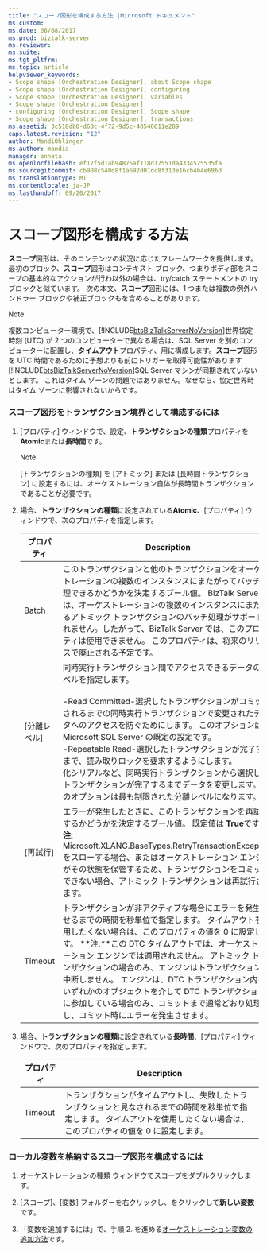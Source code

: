```yaml
---
title: "スコープ図形を構成する方法 |Microsoft ドキュメント"
ms.custom: 
ms.date: 06/08/2017
ms.prod: biztalk-server
ms.reviewer: 
ms.suite: 
ms.tgt_pltfrm: 
ms.topic: article
helpviewer_keywords:
- Scope shape [Orchestration Designer], about Scope shape
- Scope shape [Orchestration Designer], configuring
- Scope shape [Orchestration Designer], variables
- Scope shape [Orchestration Designer]
- configuring [Orchestration Designer], Scope shape
- Scope shape [Orchestration Designer], transactions
ms.assetid: 3c518db0-d68c-4f72-9d5c-48540811e289
caps.latest.revision: "12"
author: MandiOhlinger
ms.author: mandia
manager: anneta
ms.openlocfilehash: ef17f5d1ab94875af118d17551da4334525535fa
ms.sourcegitcommit: cb908c540d8f1a692d01dc8f313e16cb4b4e696d
ms.translationtype: MT
ms.contentlocale: ja-JP
ms.lasthandoff: 09/20/2017
---
```

# <a name="how-to-configure-the-scope-shape"></a>スコープ図形を構成する方法
**スコープ**図形は、そのコンテンツの状況に応じたフレームワークを提供します。 最初のブロック、**スコープ**図形はコンテキスト ブロック、つまりボディ部をスコープの基本的なアクションが行わ以外の場合は、try/catch ステートメントの try ブロックと似ています。 次の本文、**スコープ**図形には、1 つまたは複数の例外ハンドラー ブロックや補正ブロックもを含めることがあります。  
  
> [!NOTE]
>  複数コンピューター環境で、[!INCLUDE[btsBizTalkServerNoVersion](../includes/btsbiztalkservernoversion-md.md)]世界協定時刻 (UTC) が 2 つのコンピューターで異なる場合は、SQL Server を別のコンピューターに配置し、**タイムアウト**プロパティ、用に構成します。**スコープ**図形を UTC 時間であるために予想よりも前にトリガーを取得可能性があります[!INCLUDE[btsBizTalkServerNoVersion](../includes/btsbiztalkservernoversion-md.md)]SQL Server マシンが同期されていないとします。 これはタイム ゾーンの問題ではありません。なぜなら、協定世界時はタイム ゾーンに影響されないからです。  
  
### <a name="to-configure-a-scope-shape-as-a-transaction-boundary"></a>スコープ図形をトランザクション境界として構成するには  
  
1.  [プロパティ] ウィンドウで、設定、**トランザクションの種類**プロパティを**Atomic**または**長時間**です。  
  
    > [!NOTE]
    >  [トランザクションの種類] を [アトミック] または [長時間トランザクション] に設定するには、オーケストレーション自体が長時間トランザクションであることが必要です。  
  
2.  場合、**トランザクションの種類**に設定されている**Atomic**、[プロパティ] ウィンドウで、次のプロパティを指定します。  
  
    |プロパティ|Description|  
    |--------------|-----------------|  
    |Batch|このトランザクションと他のトランザクションをオーケストレーションの複数のインスタンスにまたがってバッチ処理できるかどうかを決定するブール値。 BizTalk Server では、オーケストレーションの複数のインスタンスにまたがるアトミック トランザクションのバッチ処理がサポートされません。したがって、BizTalk Server では、このプロパティは使用できません。 このプロパティは、将来のリリースで廃止される予定です。|  
    |[分離レベル]|同時実行トランザクション間でアクセスできるデータのレベルを指定します。<br /><br /> -Read Committed-選択したトランザクションがコミットされるまでの同時実行トランザクションで変更されたデータへのアクセスを防ぐためにします。 このオプションは Microsoft SQL Server の既定の設定です。<br />-Repeatable Read-選択したトランザクションが完了するまで、読み取りロックを要求するようにします。<br />化シリアルなど、同時実行トランザクションから選択したトランザクションが完了するまでデータを変更します。 このオプションは最も制限された分離レベルになります。|  
    |[再試行]|エラーが発生したときに、このトランザクションを再試行するかどうかを決定するブール値。 既定値は **True**です。 **注:** Microsoft.XLANG.BaseTypes.RetryTransactionException をスローする場合、またはオーケストレーション エンジンがその状態を保管するため、トランザクションをコミットできない場合、アトミック トランザクションは再試行されます。|  
    |Timeout|トランザクションが非アクティブな場合にエラーを発生させるまでの時間を秒単位で指定します。 タイムアウトを使用したくない場合は、このプロパティの値を 0 に設定します。 **注:**この DTC タイムアウトでは、オーケストレーション エンジンでは適用されません。 アトミック トランザクションの場合のみ、エンジンはトランザクションを中断しません。 エンジンは、DTC トランザクション内のいずれかのオブジェクトを介して DTC トランザクションに参加している場合のみ、コミットまで通常どおり処理し、コミット時にエラーを発生させます。|  
  
3.  場合、**トランザクションの種類**に設定されている**長時間**、[プロパティ] ウィンドウで、次のプロパティを指定します。  
  
    |プロパティ|Description|  
    |--------------|-----------------|  
    |Timeout|トランザクションがタイムアウトし、失敗したトランザクションと見なされるまでの時間を秒単位で指定します。 タイムアウトを使用したくない場合は、このプロパティの値を 0 に設定します。|  
  
### <a name="to-configure-a-scope-shape-to-contain-local-variables"></a>ローカル変数を格納するスコープ図形を構成するには  
  
1.  オーケストレーションの種類 ウィンドウでスコープをダブルクリックします。  
  
2.  [スコープ]、[変数] フォルダーを右クリックし、をクリックして**新しい変数**です。  
  
3.  「変数を追加するには」で、手順 2. を進める[オーケストレーション変数の追加方法](../core/how-to-add-orchestration-variables.md)です。